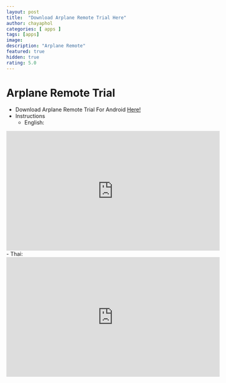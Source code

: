 ```yaml
---
layout: post
title:  "Download Arplane Remote Trial Here"
author: chayaphol
categories: [ apps ]
tags: [apps]
image: 
description: "Arplane Remote"
featured: true
hidden: true
rating: 5.0
---
```

# Arplane Remote Trial
* Download Arplane Remote Trial For Android [Here!](https://github.com/ChayapholSmile/apps/raw/main/assets/RemoteTrial.apk)
* Instructions
  - English:
<iframe width="560" height="315" src="https://www.youtube.com/embed/gQqqqozfygw?si=mvTrYq4gPukCCv3-" title="YouTube video player" frameborder="0" allow="accelerometer; autoplay; clipboard-write; encrypted-media; gyroscope; picture-in-picture; web-share" allowfullscreen></iframe>
  - Thai:
  <iframe width="560" height="315" src="https://www.youtube.com/embed/eWj8KNgKYoM?si=S84dGXD1rGHRx-tn" title="YouTube video player" frameborder="0" allow="accelerometer; autoplay; clipboard-write; encrypted-media; gyroscope; picture-in-picture; web-share" allowfullscreen></iframe>
